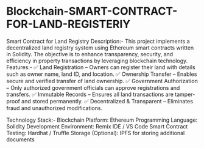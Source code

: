 # Blockchain-SMART-CONTRACT-FOR-LAND-REGISTERIY
Smart Contract for Land Registry
Description:-
This project implements a decentralized land registry system using Ethereum smart contracts written in Solidity. The objective is to enhance transparency, security, and efficiency in property transactions by leveraging blockchain technology.
Features:-
✅ Land Registration – Owners can register their land with details such as owner name, land ID, and location.
✅ Ownership Transfer – Enables secure and verified transfer of land ownership.
✅ Government Authorization – Only authorized government officials can approve registrations and transfers.
✅ Immutable Records – Ensures all land transactions are tamper-proof and stored permanently.
✅ Decentralized & Transparent – Eliminates fraud and unauthorized modifications.

Technology Stack:-
Blockchain Platform: Ethereum
Programming Language: Solidity
Development Environment: Remix IDE / VS Code
Smart Contract Testing: Hardhat / Truffle
Storage (Optional): IPFS for storing additional documents

